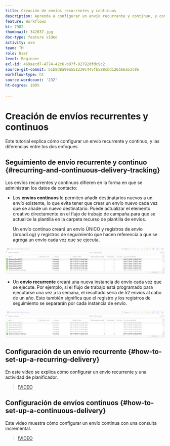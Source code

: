 ```yaml
---
title: Creación de envíos recurrentes y continuos
description: Aprenda a configurar un envío recurrente y continuo, y comprenda las diferencias entre los dos enfoques.
feature: Workflows
kt: 7982
thumbnail: 342637.jpg
doc-type: feature video
activity: use
team: TM
role: User
level: Beginner
exl-id: 469aecd7-4774-42c6-b07f-82792dfdc9c2
source-git-commit: b1b8d8a99a551239c445fb588cbd126b66a53c9b
workflow-type: ht
source-wordcount: '232'
ht-degree: 100%

---
```


# Creación de envíos recurrentes y continuos

Este tutorial explica cómo configurar un envío recurrente y continuo, y las diferencias entre los dos enfoques.

## Seguimiento de envío recurrente y continuo {#recurring-and-continuous-delivery-tracking}

Los envíos recurrentes y continuos difieren en la forma en que se administran los datos de contacto:

* Los **envíos continuos** le permiten añadir destinatarios nuevos a un envío existente, lo que evita tener que crear un envío nuevo cada vez que se añade un nuevo destinatario. Puede actualizar el elemento creativo directamente en el flujo de trabajo de campaña para que se actualice la plantilla en la carpeta recurso de plantilla de envíos.

   Un envío continuo creará un envío ÚNICO y registros de envío (broadLog) y registros de seguimiento que hacen referencia a que se agrega un envío cada vez que se ejecuta.

![Envío continuo](/help/assets/delivery_continuous.jpg)

* Un **envío recurrente** creará una nueva instancia de envío cada vez que se ejecute. Por ejemplo, si el flujo de trabajo está programado para ejecutarse una vez a la semana, el resultado sería de 52 envíos al cabo de un año. Esto también significa que el registro y los registros de seguimiento se separarán por cada instancia de envío.

![Envío recurrente](/help/assets/delivery_recurring.jpg)

## Configuración de un envío recurrente {#how-to-set-up-a-recurring-delivery}

En este vídeo se explica cómo configurar un envío recurrente y una actividad de planificador.

>[!VIDEO](https://video.tv.adobe.com/v/342638?quality=12&learn=on)

## Configuración de envíos continuos {#how-to-set-up-a-continuous-delivery}

Este vídeo muestra cómo configurar un envío continua con una consulta incremental.

>[!VIDEO](https://video.tv.adobe.com/v/342637?quality=12&learn=on)
